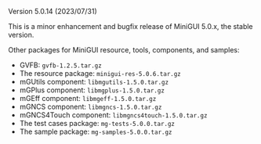 Version 5.0.14 (2023/07/31)

This is a minor enhancement and bugfix release of MiniGUI 5.0.x, the stable version.

Other packages for MiniGUI resource, tools, components, and samples:

- GVFB: `gvfb-1.2.5.tar.gz`
- The resource package: `minigui-res-5.0.6.tar.gz`
- mGUtils component: `libmgutils-1.5.0.tar.gz`
- mGPlus component: `libmgplus-1.5.0.tar.gz`
- mGEff component: `libmgeff-1.5.0.tar.gz`
- mGNCS component: `libmgncs-1.5.0.tar.gz`
- mGNCS4Touch component: `libmgncs4touch-1.5.0.tar.gz`
- The test cases package: `mg-tests-5.0.0.tar.gz`
- The sample package: `mg-samples-5.0.0.tar.gz`

